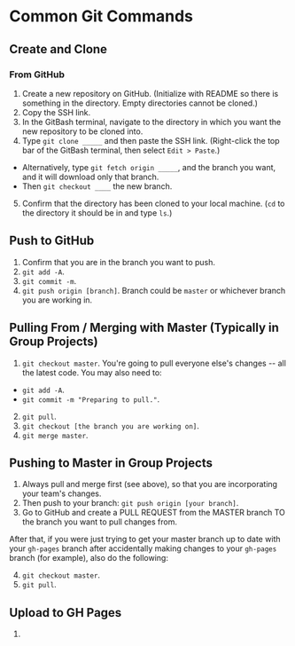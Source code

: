 # Common Git Commands

## Create and Clone

### From GitHub

1. Create a new repository on GitHub. (Initialize with README so there is something in the directory. Empty directories cannot be cloned.)
2. Copy the SSH link.
3. In the GitBash terminal, navigate to the directory in which you want the new repository to be cloned into.
4. Type `git clone _____` and then paste the SSH link. (Right-click the top bar of the GitBash terminal, then select `Edit > Paste`.)
  - Alternatively, type `git fetch origin _____`, and the branch you want, and it will download only that branch.
  - Then `git checkout ____` the new branch.
5. Confirm that the directory has been cloned to your local machine. (`cd` to the directory it should be in and type `ls`.)

## Push to GitHub

1. Confirm that you are in the branch you want to push.
2. `git add -A`.
3. `git commit -m`.
4. `git push origin [branch]`. Branch could be `master` or whichever branch you are working in.

## Pulling From / Merging with Master (Typically in Group Projects)

1. `git checkout master`. You're going to pull everyone else's changes -- all the latest code. You may also need to:
  - `git add -A`.
  - `git commit -m "Preparing to pull."`.
2. `git pull`.
3. `git checkout [the branch you are working on]`.
4. `git merge master`.

## Pushing to Master in Group Projects

1. Always pull and merge first (see above), so that you are incorporating your team's changes.
2. Then push to your branch: `git push origin [your branch]`.
3. Go to GitHub and create a PULL REQUEST from the MASTER branch TO the branch you want to pull changes from.

After that, if you were just trying to get your master branch up to date with your `gh-pages` branch after accidentally making changes to your `gh-pages` branch (for example), also do the following:

4. `git checkout master`.
5. `git pull`.

## Upload to GH Pages

1. 